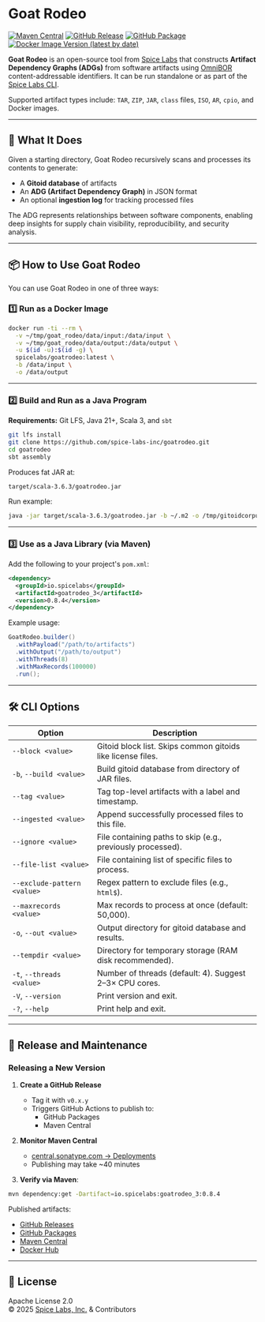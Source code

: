 # Goat Rodeo

[![Maven Central](https://img.shields.io/maven-central/v/io.spicelabs/goatrodeo_3?label=Maven%20Central)](https://central.sonatype.com/artifact/io.spicelabs/goatrodeo_3)
[![GitHub Release](https://img.shields.io/github/v/release/spice-labs-inc/goatrodeo?label=GitHub%20Release)](https://github.com/spice-labs-inc/goatrodeo/releases)
[![GitHub Package](https://img.shields.io/badge/GitHub-Packages-blue?logo=github)](https://github.com/spice-labs-inc/goatrodeo/packages/)
[![Docker Image Version (latest by date)](https://img.shields.io/docker/v/spicelabs/goatrodeo?sort=date&label=Docker%20Hub)](https://hub.docker.com/r/spicelabs/goatrodeo)

**Goat Rodeo** is an open-source tool from [Spice Labs](https://spicelabs.io) that constructs **Artifact Dependency Graphs (ADGs)** from software artifacts using [OmniBOR](https://omnibor.io) content-addressable identifiers. It can be run standalone or as part of the [Spice Labs CLI](https://github.com/spice-labs-inc/spice-labs-cli).

Supported artifact types include: `TAR`, `ZIP`, `JAR`, `class` files, `ISO`, `AR`, `cpio`, and Docker images.

---

## 🧠 What It Does

Given a starting directory, Goat Rodeo recursively scans and processes its contents to generate:

- A **Gitoid database** of artifacts
- An **ADG (Artifact Dependency Graph)** in JSON format
- An optional **ingestion log** for tracking processed files

The ADG represents relationships between software components, enabling deep insights for supply chain visibility, reproducibility, and security analysis.

---

## 📦 How to Use Goat Rodeo

You can use Goat Rodeo in one of three ways:

### 1️⃣ Run as a Docker Image

```bash
docker run -ti --rm \
  -v ~/tmp/goat_rodeo/data/input:/data/input \
  -v ~/tmp/goat_rodeo/data/output:/data/output \
  -u $(id -u):$(id -g) \
  spicelabs/goatrodeo:latest \
  -b /data/input \
  -o /data/output
```

---

### 2️⃣ Build and Run as a Java Program

**Requirements:** Git LFS, Java 21+, Scala 3, and `sbt`

```bash
git lfs install
git clone https://github.com/spice-labs-inc/goatrodeo.git
cd goatrodeo
sbt assembly
```

Produces fat JAR at:

```
target/scala-3.6.3/goatrodeo.jar
```

Run example:

```bash
java -jar target/scala-3.6.3/goatrodeo.jar -b ~/.m2 -o /tmp/gitoidcorpus -t 24
```

---

### 3️⃣ Use as a Java Library (via Maven)

Add the following to your project's `pom.xml`:

```xml
<dependency>
  <groupId>io.spicelabs</groupId>
  <artifactId>goatrodeo_3</artifactId>
  <version>0.8.4</version>
</dependency>
```

Example usage:

```java
GoatRodeo.builder()
  .withPayload("/path/to/artifacts")
  .withOutput("/path/to/output")
  .withThreads(8)
  .withMaxRecords(100000)
  .run();
```

---

## 🛠️ CLI Options

| Option                      | Description |
|----------------------------|-------------|
| `--block <value>`          | Gitoid block list. Skips common gitoids like license files. |
| `-b`, `--build <value>`    | Build gitoid database from directory of JAR files. |
| `--tag <value>`            | Tag top-level artifacts with a label and timestamp. |
| `--ingested <value>`       | Append successfully processed files to this file. |
| `--ignore <value>`         | File containing paths to skip (e.g., previously processed). |
| `--file-list <value>`      | File containing list of specific files to process. |
| `--exclude-pattern <value>`| Regex pattern to exclude files (e.g., `html$`). |
| `--maxrecords <value>`     | Max records to process at once (default: 50,000). |
| `-o`, `--out <value>`      | Output directory for gitoid database and results. |
| `--tempdir <value>`        | Directory for temporary storage (RAM disk recommended). |
| `-t`, `--threads <value>`  | Number of threads (default: 4). Suggest 2–3× CPU cores. |
| `-V`, `--version`          | Print version and exit. |
| `-?`, `--help`             | Print help and exit. |

---

## 🚀 Release and Maintenance

### Releasing a New Version

1. **Create a GitHub Release**
   - Tag it with `v0.x.y`
   - Triggers GitHub Actions to publish to:
     - GitHub Packages
     - Maven Central

2. **Monitor Maven Central**
   - [central.sonatype.com → Deployments](https://central.sonatype.com)
   - Publishing may take ~40 minutes

3. **Verify via Maven**:

```bash
mvn dependency:get -Dartifact=io.spicelabs:goatrodeo_3:0.8.4
```

Published artifacts:

- [GitHub Releases](https://github.com/spice-labs-inc/goatrodeo/releases)
- [GitHub Packages](https://github.com/spice-labs-inc/goatrodeo/packages)
- [Maven Central](https://central.sonatype.com/artifact/io.spicelabs/goatrodeo_3)
- [Docker Hub](https://hub.docker.com/r/spicelabs/goatrodeo)

---

## 📜 License

Apache License 2.0  
© 2025 [Spice Labs, Inc.](https://spicelabs.io) & Contributors